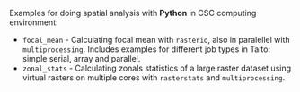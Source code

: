Examples for doing spatial analysis with **Python** in CSC computing environment:
* `focal_mean` - Calculating focal mean with `rasterio`, also in paralellel with `multiprocessing`. Includes examples for different job types in Taito: simple serial, array and parallel. 
* `zonal_stats` - Calculating zonals statistics of a large raster dataset using virtual rasters on multiple cores with `rasterstats` and `multiprocessing`.

